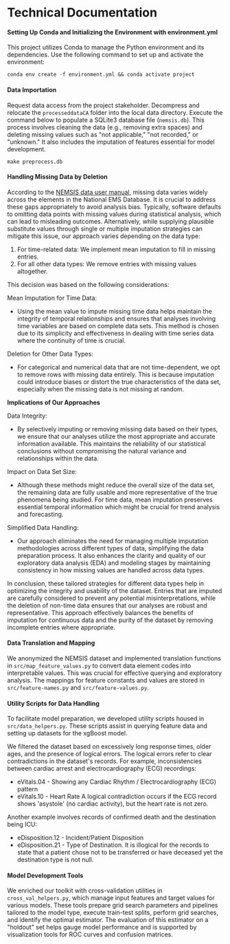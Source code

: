 # Technical Documentation

#### Setting Up Conda and Initializing the Environment with environment.yml

This project utilizes Conda to manage the Python environment and its dependencies. Use the following command to set up and activate the environment:

```
conda env create -f environment.yml && conda activate project
```

#### Data Importation

Request data access from the project stakeholder. Decompress and relocate the `processeddataCA` folder into the local data directory. Execute the command below to populate a SQLite3 database file (`nemsis.db`). This process involves cleaning the data (e.g., removing extra spaces) and deleting missing values such as "not applicable," "not recorded," or "unknown." It also includes the imputation of features essential for model development.

```
make preprocess.db
```

#### Handling Missing Data by Deletion

According to the [NEMSIS data user manual](https://nemsis.org/wp-content/uploads/2021/05/2020-NEMSIS-RDS-340-User-Manual_v3-FINAL.pdf), missing data varies widely across the elements in the National EMS Database. It is crucial to address these gaps appropriately to avoid analysis bias. Typically, software defaults to omitting data points with missing values during statistical analysis, which can lead to misleading outcomes. Alternatively, while supplying plausible substitute values through single or multiple imputation strategies can mitigate this issue, our approach varies depending on the data type:

1. For time-related data: We implement mean imputation to fill in missing entries.
2. For all other data types: We remove entries with missing values altogether.

This decision was based on the following considerations:

Mean Imputation for Time Data:
- Using the mean value to impute missing time data helps maintain the integrity of temporal relationships and ensures that analyses involving time variables are based on complete data sets. This method is chosen due to its simplicity and effectiveness in dealing with time series data where the continuity of time is crucial.

Deletion for Other Data Types:

- For categorical and numerical data that are not time-dependent, we opt to remove rows with missing data entirely. This is because imputation could introduce biases or distort the true characteristics of the data set, especially when the missing data is not missing at random.

**Implications of Our Approaches**

Data Integrity:
- By selectively imputing or removing missing data based on their types, we ensure that our analyses utilize the most appropriate and accurate information available. This maintains the reliability of our statistical conclusions without compromising the natural variance and relationships within the data.

Impact on Data Set Size:
- Although these methods might reduce the overall size of the data set, the remaining data are fully usable and more representative of the true phenomena being studied. For time data, mean imputation preserves essential temporal information which might be crucial for trend analysis and forecasting.

Simplified Data Handling:
- Our approach eliminates the need for managing multiple imputation methodologies across different types of data, simplifying the data preparation process. It also enhances the clarity and quality of our exploratory data analysis (EDA) and modeling stages by maintaining consistency in how missing values are handled across data types.

In conclusion, these tailored strategies for different data types help in optimizing the integrity and usability of the dataset. Entries that are imputed are carefully considered to prevent any potential misinterpretations, while the deletion of non-time data ensures that our analyses are robust and representative. This approach effectively balances the benefits of imputation for continuous data and the purity of the dataset by removing incomplete entries where appropriate.

#### Data Translation and Mapping

We anonymized the NEMSIS dataset and implemented translation functions in `src/map_feature_values.py` to convert data element codes into interpretable values. This was crucial for effective querying and exploratory analysis. The mappings for feature constants and values are stored in `src/feature-names.py` and `src/feature-values.py`.

#### Utility Scripts for Data Handling

To facilitate model preparation, we developed utility scripts housed in `src/data_helpers.py`. These scripts assist in querying feature data and setting up datasets for the xgBoost model. 

We filtered the dataset based on excessively long response times, older ages, and the presence of logical errors. The logical errors refer to clear contradictions in the dataset's records. For example, inconsistencies between cardiac arrest and electrocardiography (ECG) recordings:

- eVitals.04 - Showing any Cardiac Rhythm / Electrocardiography (ECG) pattern
- eVitals.10 - Heart Rate A logical contradiction occurs if the ECG record shows 'asystole' (no cardiac activity), but the heart rate is not zero.

Another example involves records of confirmed death and the destination being ICU:

- eDisposition.12 - Incident/Patient Disposition
- eDisposition.21 - Type of Destination. It is illogical for the records to state that a patient chose not to be transferred or have deceased yet the destination type is not null.

#### Model Development Tools

We enriched our toolkit with cross-validation utilities in `cross_val_helpers.py`, which manage input features and target values for various models. These tools prepare grid search parameters and pipelines tailored to the model type, execute train-test splits, perform grid searches, and identify the optimal estimator. The evaluation of this estimator on a "holdout" set helps gauge model performance and is supported by visualization tools for ROC curves and confusion matrices.
